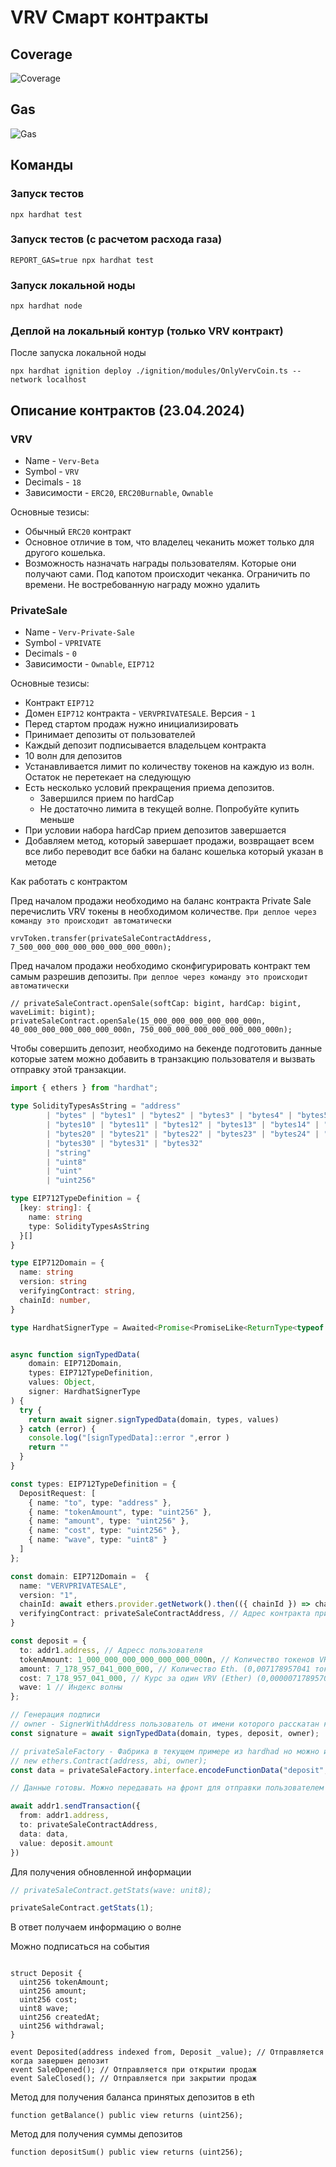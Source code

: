 # VRV Смарт контракты

## Coverage

![Coverage](./docs/coverage.png)

## Gas

![Gas](./docs/gas.png)

## Команды

### Запуск тестов

```shell
npx hardhat test
```

### Запуск тестов (с расчетом расхода газа)

```shell
REPORT_GAS=true npx hardhat test
```

### Запуск локальной ноды

```shell
npx hardhat node
```

### Деплой на локальный контур (только VRV контракт)

После запуска локальной ноды

```shell
npx hardhat ignition deploy ./ignition/modules/OnlyVervCoin.ts --network localhost
```

## Описание контрактов (23.04.2024)

### VRV

- Name - `Verv-Beta`
- Symbol - `VRV`
- Decimals - `18`
- Зависимости - `ERC20`, `ERC20Burnable`, `Ownable`

Основные тезисы:
- Обычный `ERC20` контракт
- Основное отличие в том, что владелец чеканить может только для другого кошелька.
- Возможность назначать награды пользователям. Которые они получают сами. Под капотом происходит чеканка. Ограничить 
  по времени. Не востребованную награду можно удалить 


### PrivateSale

- Name - `Verv-Private-Sale`
- Symbol - `VPRIVATE`
- Decimals - `0`
- Зависимости - `Ownable`, `EIP712`

Основные тезисы:
- Контракт `EIP712`
- Домен `EIP712` контракта - `VERVPRIVATESALE`. Версия - `1`
- Перед стартом продаж нужно инициализировать
- Принимает депозиты от пользователей
- Каждый депозит подписывается владельцем контракта
- 10 волн для депозитов
- Устанавливается лимит по количеству токенов на каждую из волн. Остаток не перетекает на следующую
- Есть несколько условий прекращения приема депозитов.
  - Завершился прием по hardCap
  - Не достаточно лимита в текущей волне. Попробуйте купить меньше
- При условии набора hardCap прием депозитов завершается
- Добавляем метод, который завершает продажи, возвращает всем все либо переводит все бабки на баланс
  кошелька который указан в методе


Как работать с контрактом

Пред началом продажи необходимо на баланс контракта Private Sale перечислить VRV токены в необходимом
количестве. `При деплое через команду это происходит автоматически`

```
vrvToken.transfer(privateSaleContractAddress, 7_500_000_000_000_000_000_000_000n);
```

Пред началом продажи необходимо сконфигурировать контракт тем самым разрешив депозиты. `При деплое через команду это происходит автоматически`

```
// privateSaleContract.openSale(softCap: bigint, hardCap: bigint, waveLimit: bigint);
privateSaleContract.openSale(15_000_000_000_000_000_000n, 40_000_000_000_000_000_000n, 750_000_000_000_000_000_000_000n);
```


Чтобы совершить депозит, необходимо на бекенде подготовить данные которые затем можно добавить в транзакцию
пользователя и вызвать отправку этой транзакции.

```ts
import { ethers } from "hardhat";

type SolidityTypesAsString = "address"
        | "bytes" | "bytes1" | "bytes2" | "bytes3" | "bytes4" | "bytes5" | "bytes6" | "bytes7" | "bytes8" | "bytes9"
        | "bytes10" | "bytes11" | "bytes12" | "bytes13" | "bytes14" | "bytes15" | "bytes16" | "bytes17" | "bytes18" | "bytes19"
        | "bytes20" | "bytes21" | "bytes22" | "bytes23" | "bytes24" | "bytes25" | "bytes26" | "bytes27" | "bytes28" | "bytes29"
        | "bytes30" | "bytes31" | "bytes32"
        | "string"
        | "uint8"
        | "uint"
        | "uint256"

type EIP712TypeDefinition = {
  [key: string]: {
    name: string
    type: SolidityTypesAsString
  }[]
}

type EIP712Domain = {
  name: string
  version: string
  verifyingContract: string,
  chainId: number,
}

type HardhatSignerType = Awaited<Promise<PromiseLike<ReturnType<typeof ethers.getSigner>>>>


async function signTypedData(
    domain: EIP712Domain,
    types: EIP712TypeDefinition,
    values: Object,
    signer: HardhatSignerType
) {
  try {
    return await signer.signTypedData(domain, types, values)
  } catch (error) {
    console.log("[signTypedData]::error ",error )
    return ""
  }
}

const types: EIP712TypeDefinition = {
  DepositRequest: [
    { name: "to", type: "address" },
    { name: "tokenAmount", type: "uint256" },
    { name: "amount", type: "uint256" },
    { name: "cost", type: "uint256" },
    { name: "wave", type: "uint8" }
  ]
};

const domain: EIP712Domain =  {
  name: "VERVPRIVATESALE",
  version: "1",
  chainId: await ethers.provider.getNetwork().then(({ chainId }) => chainId) as number, // ChainId лучше уточнить у Элькина в какой сети это будет расскатано 
  verifyingContract: privateSaleContractAddress, // Адрес контракта приватной продажи
}

const deposit = {
  to: addr1.address, // Адресс пользователя
  tokenAmount: 1_000_000_000_000_000_000_000n, // Количество токенов VRV. (1000 токенов Ether)
  amount: 7_178_957_041_000_000, // Количество Eth. (0,007178957041 токенов Ether)
  cost: 7_178_957_041_000, // Курс за один VRV (Ether) (0,000007178957041)
  wave: 1 // Индекс волны
};

// Генерация подписи 
// owner - SignerWithAddress пользователь от имени которого расскатан контракт
const signature = await signTypedData(domain, types, deposit, owner);

// privateSaleFactory - Фабрика в текущем примере из hardhad но можно и через ether вывать через
// new ethers.Contract(address, abi, owner);
const data = privateSaleFactory.interface.encodeFunctionData("deposit", [{...deposit, signature}]);

// Данные готовы. Можно передавать на фронт для отправки пользователем

await addr1.sendTransaction({
  from: addr1.address,
  to: privateSaleContractAddress,
  data: data,
  value: deposit.amount
})

```

Для получения обновленной информации

```ts
// privateSaleContract.getStats(wave: unit8);

privateSaleContract.getStats(1);
```
В ответ получаем информацию о волне


Можно подписаться на события

```solidity

struct Deposit {
  uint256 tokenAmount;
  uint256 amount;
  uint256 cost;
  uint8 wave;
  uint256 createdAt;
  uint256 withdrawal;
}

event Deposited(address indexed from, Deposit _value); // Отправляется когда завершен депозит
event SaleOpened(); // Отправляется при открытии продаж
event SaleClosed(); // Отправляется при закрытии продаж

```


Метод для получения баланса принятых депозитов в eth
```solidity
function getBalance() public view returns (uint256);
```

Метод для получения суммы депозитов
```solidity
function depositSum() public view returns (uint256);
```
